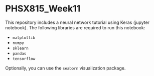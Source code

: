 # PHSX815_Week11


This repository includes a neural network tutorial using Keras (jupyter notebook). The following libraries are required to run this notebook:
- `matplotlib`
- `numpy`
- `sklearn`
- `pandas`
- `tensorflow`

Optionally, you can use the `seaborn` visualization package.
